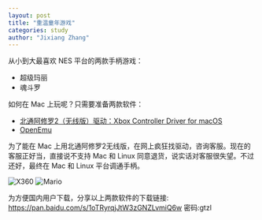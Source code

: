 ```yaml
---
layout: post
title: "重温童年游戏"
categories: study
author: "Jixiang Zhang"
---
```


从小到大最喜欢 NES 平台的两款手柄游戏：

- 超级玛丽
- 魂斗罗

如何在 Mac 上玩呢？只需要准备两款软件：

- [北通阿修罗2（无线版）驱动：Xbox Controller Driver for macOS](https://github.com/360Controller/360Controller)
- [OpenEmu](https://github.com/OpenEmu/OpenEmu)

为了能在 Mac 上用北通阿修罗2无线版，在网上疯狂找驱动，咨询客服。现在的客服正好当，直接说不支持 Mac 和 Linux 同意退货，说实话对客服很失望。不过还好，最终在 Mac 和 Linux 平台调通手柄。

![X360](https://tva2.sinaimg.cn/mw690/d494c514ly1gadlaf4yz6j20lo0ftjv8.jpg)
![Mario](https://tva4.sinaimg.cn/mw690/d494c514ly1gadlaex2g1j216o0sfq7k.jpg)

为方便国内用户下载，分享以上两款软件的下载链接: https://pan.baidu.com/s/1oTRyrqjJtW3zGNZLvmiQ6w  密码:gtzl